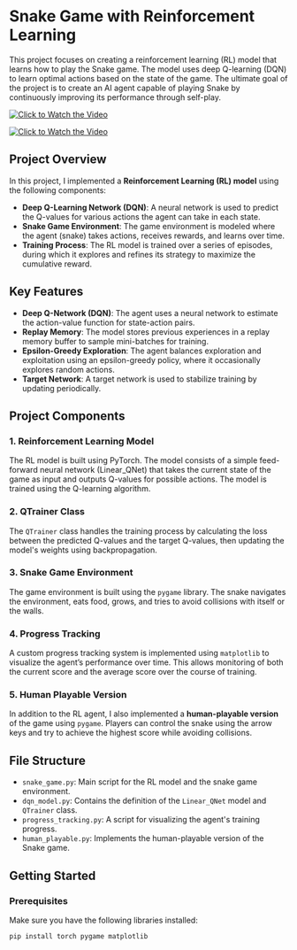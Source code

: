 # Snake Game with Reinforcement Learning

This project focuses on creating a reinforcement learning (RL) model that learns how to play the Snake game. The model uses deep Q-learning (DQN) to learn optimal actions based on the state of the game. The ultimate goal of the project is to create an AI agent capable of playing Snake by continuously improving its performance through self-play.


[![Click to Watch the Video](https://user-images.githubusercontent.com/your-user-id/video-thumbnail.png)](https://github.com/matejpopovski/Reinforcement-Learning/blob/main/images/ScreenRecording.mp4)


[![Click to Watch the Video](https://github.com/matejpopovski/Reinforcement-Learning/raw/main/images/video-thumbnail.png)](https://github.com/matejpopovski/Reinforcement-Learning/raw/main/images/ScreenRecording.mp4)


## Project Overview

In this project, I implemented a **Reinforcement Learning (RL) model** using the following components:
- **Deep Q-Learning Network (DQN)**: A neural network is used to predict the Q-values for various actions the agent can take in each state.
- **Snake Game Environment**: The game environment is modeled where the agent (snake) takes actions, receives rewards, and learns over time.
- **Training Process**: The RL model is trained over a series of episodes, during which it explores and refines its strategy to maximize the cumulative reward.

## Key Features

- **Deep Q-Network (DQN)**: The agent uses a neural network to estimate the action-value function for state-action pairs.
- **Replay Memory**: The model stores previous experiences in a replay memory buffer to sample mini-batches for training.
- **Epsilon-Greedy Exploration**: The agent balances exploration and exploitation using an epsilon-greedy policy, where it occasionally explores random actions.
- **Target Network**: A target network is used to stabilize training by updating periodically.

## Project Components

### 1. **Reinforcement Learning Model**

The RL model is built using PyTorch. The model consists of a simple feed-forward neural network (Linear_QNet) that takes the current state of the game as input and outputs Q-values for possible actions. The model is trained using the Q-learning algorithm.

### 2. **QTrainer Class**

The `QTrainer` class handles the training process by calculating the loss between the predicted Q-values and the target Q-values, then updating the model's weights using backpropagation.

### 3. **Snake Game Environment**

The game environment is built using the `pygame` library. The snake navigates the environment, eats food, grows, and tries to avoid collisions with itself or the walls.

### 4. **Progress Tracking**

A custom progress tracking system is implemented using `matplotlib` to visualize the agent’s performance over time. This allows monitoring of both the current score and the average score over the course of training.

### 5. **Human Playable Version**

In addition to the RL agent, I also implemented a **human-playable version** of the game using `pygame`. Players can control the snake using the arrow keys and try to achieve the highest score while avoiding collisions.

## File Structure

- `snake_game.py`: Main script for the RL model and the snake game environment.
- `dqn_model.py`: Contains the definition of the `Linear_QNet` model and `QTrainer` class.
- `progress_tracking.py`: A script for visualizing the agent's training progress.
- `human_playable.py`: Implements the human-playable version of the Snake game.

## Getting Started

### Prerequisites

Make sure you have the following libraries installed:

```bash
pip install torch pygame matplotlib
